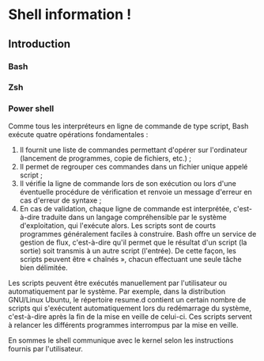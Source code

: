 # Shell information !

## Introduction

### Bash
### Zsh
### Power shell


Comme tous les interpréteurs en ligne de commande de type script, Bash exécute quatre opérations fondamentales :

1. Il fournit une liste de commandes permettant d'opérer sur l'ordinateur (lancement de programmes, copie de fichiers, etc.) ;
2. Il permet de regrouper ces commandes dans un fichier unique appelé script ;
3. Il vérifie la ligne de commande lors de son exécution ou lors d'une éventuelle procédure de vérification et renvoie un message d'erreur en cas d'erreur de syntaxe ;
4. En cas de validation, chaque ligne de commande est interprétée, c'est-à-dire traduite dans un langage compréhensible par le système d'exploitation, qui l'exécute alors.
Les scripts sont de courts programmes généralement faciles à construire. Bash offre un service de gestion de flux, c'est-à-dire qu'il permet que le résultat d'un script (la sortie) soit transmis à un autre script (l'entrée). De cette façon, les scripts peuvent être « chaînés », chacun effectuant une seule tâche bien délimitée.

Les scripts peuvent être exécutés manuellement par l'utilisateur ou automatiquement par le système. Par exemple, dans la distribution GNU/Linux Ubuntu, le répertoire resume.d contient un certain nombre de scripts qui s'exécutent automatiquement lors du redémarrage du système, c'est-à-dire après la fin de la mise en veille de celui-ci. Ces scripts servent à relancer les différents programmes interrompus par la mise en veille.

En sommes le shell communique avec le kernel selon les instructions fournis par l'utilisateur.
